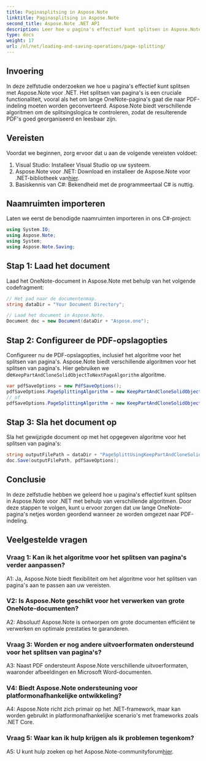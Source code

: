 ```yaml
---
title: Paginasplitsing in Aspose.Note
linktitle: Paginasplitsing in Aspose.Note
second_title: Aspose.Note .NET API
description: Leer hoe u pagina's effectief kunt splitsen in Aspose.Note voor .NET met behulp van verschillende algoritmen. Zorg voor een nette organisatie van OneNote-documenten in PDF-formaat.
type: docs
weight: 17
url: /nl/net/loading-and-saving-operations/page-splitting/
---
```

## Invoering

In deze zelfstudie onderzoeken we hoe u pagina's effectief kunt splitsen met Aspose.Note voor .NET. Het splitsen van pagina's is een cruciale functionaliteit, vooral als het om lange OneNote-pagina's gaat die naar PDF-indeling moeten worden geconverteerd. Aspose.Note biedt verschillende algoritmen om de splitsingslogica te controleren, zodat de resulterende PDF's goed georganiseerd en leesbaar zijn.

## Vereisten

Voordat we beginnen, zorg ervoor dat u aan de volgende vereisten voldoet:

1. Visual Studio: Installeer Visual Studio op uw systeem.
2.  Aspose.Note voor .NET: Download en installeer de Aspose.Note voor .NET-bibliotheek van[hier](https://releases.aspose.com/note/net/).
3. Basiskennis van C#: Bekendheid met de programmeertaal C# is nuttig.

## Naamruimten importeren

Laten we eerst de benodigde naamruimten importeren in ons C#-project:

```csharp
using System.IO;
using Aspose.Note;
using System;
using Aspose.Note.Saving;
```

## Stap 1: Laad het document

Laad het OneNote-document in Aspose.Note met behulp van het volgende codefragment:

```csharp
// Het pad naar de documentenmap.
string dataDir = "Your Document Directory";

// Laad het document in Aspose.Note.
Document doc = new Document(dataDir + "Aspose.one");
```

## Stap 2: Configureer de PDF-opslagopties

 Configureer nu de PDF-opslagopties, inclusief het algoritme voor het splitsen van pagina's. Aspose.Note biedt verschillende algoritmen voor het splitsen van pagina's. Hier gebruiken we de`KeepPartAndCloneSolidObjectToNextPageAlgorithm` algoritme.

```csharp
var pdfSaveOptions = new PdfSaveOptions();
pdfSaveOptions.PageSplittingAlgorithm = new KeepPartAndCloneSolidObjectToNextPageAlgorithm(100);
// of
pdfSaveOptions.PageSplittingAlgorithm = new KeepPartAndCloneSolidObjectToNextPageAlgorithm(400);
```

## Stap 3: Sla het document op

Sla het gewijzigde document op met het opgegeven algoritme voor het splitsen van pagina's:

```csharp
string outputFilePath = dataDir + "PageSplittUsingKeepPartAndCloneSolidObjectToNextPageAlgorithm_out.pdf";
doc.Save(outputFilePath, pdfSaveOptions);
```

## Conclusie

In deze zelfstudie hebben we geleerd hoe u pagina's effectief kunt splitsen in Aspose.Note voor .NET met behulp van verschillende algoritmen. Door deze stappen te volgen, kunt u ervoor zorgen dat uw lange OneNote-pagina's netjes worden geordend wanneer ze worden omgezet naar PDF-indeling.

## Veelgestelde vragen

### Vraag 1: Kan ik het algoritme voor het splitsen van pagina's verder aanpassen?

A1: Ja, Aspose.Note biedt flexibiliteit om het algoritme voor het splitsen van pagina's aan te passen aan uw vereisten.

### V2: Is Aspose.Note geschikt voor het verwerken van grote OneNote-documenten?

A2: Absoluut! Aspose.Note is ontworpen om grote documenten efficiënt te verwerken en optimale prestaties te garanderen.

### Vraag 3: Worden er nog andere uitvoerformaten ondersteund voor het splitsen van pagina's?

A3: Naast PDF ondersteunt Aspose.Note verschillende uitvoerformaten, waaronder afbeeldingen en Microsoft Word-documenten.

### V4: Biedt Aspose.Note ondersteuning voor platformonafhankelijke ontwikkeling?

A4: Aspose.Note richt zich primair op het .NET-framework, maar kan worden gebruikt in platformonafhankelijke scenario's met frameworks zoals .NET Core.

### Vraag 5: Waar kan ik hulp krijgen als ik problemen tegenkom?

 A5: U kunt hulp zoeken op het Aspose.Note-communityforum[hier](https://forum.aspose.com/c/note/28).